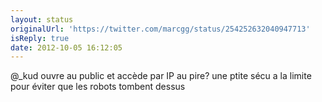 ```yaml
---
layout: status
originalUrl: 'https://twitter.com/marcgg/status/254252632040947713'
isReply: true
date: 2012-10-05 16:12:05
---
```


@_kud ouvre au public et accède par IP au pire? une ptite sécu a la limite pour éviter que les robots tombent dessus
